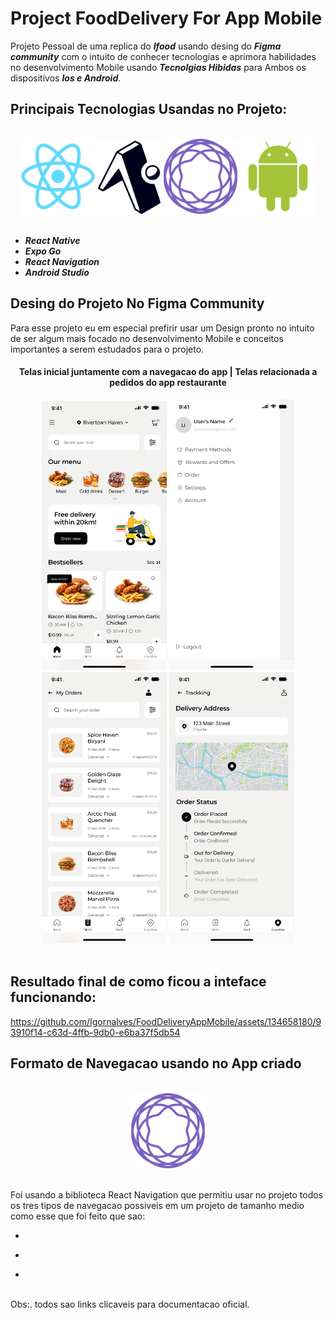 # Project FoodDelivery For App Mobile

Projeto Pessoal de uma replica do ***Ifood*** usando desing do ***Figma community*** com o intuito de conhecer tecnologias e aprimora habilidades no desenvolvimento Mobile usando ***Tecnolgias Hibidas*** para Ambos os dispositivos ***Ios e Android***.

## Principais Tecnologias Usandas no Projeto:

<br>

<div style="display: inline_block" align="center">

<img  alt="React-Native" width="120" src="https://raw.githubusercontent.com/devicons/devicon/master/icons/react/react-original.svg">
<img  alt="React-Native" width="100" src="./src/global/images/ExpoGo.png">
<img  alt="React-Native" width="120" src="https://raw.githubusercontent.com/devicons/devicon/master/icons/reactnavigation/reactnavigation-original.svg">
<img  alt="React-Native" width="120" src="https://raw.githubusercontent.com/devicons/devicon/master/icons/android/android-original.svg">

</div>

<br>

* ***React Native***
* ***Expo Go***
* ***React Navigation***
* ***Android Studio***

## Desing do Projeto No Figma Community 

Para esse projeto eu em especial prefirir usar um Design pronto no intuito de ser algum mais focado no desenvolvimento Mobile e conceitos importantes a serem estudados para o projeto. 

<div style="display: inline_block" align="center">

<h4>Telas inicial juntamente com a navegacao do app | Telas relacionada a pedidos do app restaurante</h4>
<img  alt="page-home" width="200" src="./src/global/images/Home.png">
<img  alt="sideBar" width="200" src="./src/global/images/Sidebar.png">
<img  alt="orden-page" width="200" src="./src/global/images/Order page.png">
<img  alt="React-Native" width="200" src="./src/global/images/Acompanhado pedido.png">

</div>

<br>

## Resultado final de como ficou a inteface funcionando:

https://github.com/Igornalves/FoodDeliveryAppMobile/assets/134658180/93910f14-c63d-4ffb-9db0-e6ba37f5db54

## Formato de Navegacao usando no App criado

<br>

<div style="display: inline_block" align="center">
<img  alt="React-Native" width="120" src="https://raw.githubusercontent.com/devicons/devicon/master/icons/reactnavigation/reactnavigation-original.svg">
</div>

<br>

Foi usando a biblioteca React Navigation que permitiu usar no projeto todos os tres tipos de navegacao possiveis em um projeto de tamanho medio como esse que foi feito que sao: 

* <a href='https://reactnavigation.org/docs/stack-navigator' style="color: white">Stack Navigator</a>

* <a href='https://reactnavigation.org/docs/bottom-tab-navigator' style="color: white">Bottom Tabs Navigator</a>

* <a href='https://reactnavigation.org/docs/drawer-navigator' style="color: white">Drawer Navigator</a>

<br>
Obs:. todos sao links clicaveis para documentacao oficial.
